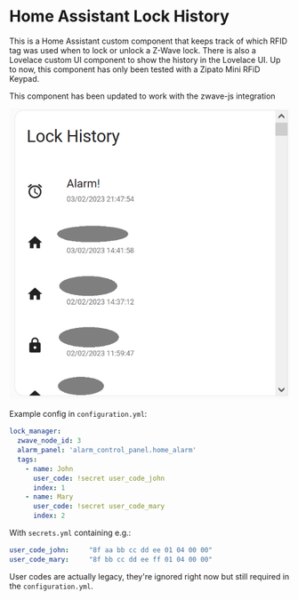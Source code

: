 # Home Assistant Lock History

This is a  Home Assistant custom component that keeps track of which RFID tag was used when to lock or unlock a Z-Wave lock. 
There is also a Lovelace custom UI component to show the history in the Lovelace UI.
Up to now, this component has only been tested with a Zipato Mini RFiD Keypad.

This component has been updated to work with the zwave-js integration

![Screenshot](screenshot.png) 

Example config in `configuration.yml`:

```yml
lock_manager:
  zwave_node_id: 3
  alarm_panel: 'alarm_control_panel.home_alarm'
  tags:
    - name: John
      user_code: !secret user_code_john
      index: 1
    - name: Mary
      user_code: !secret user_code_mary
      index: 2
```

With `secrets.yml` containing e.g.:

```yml
user_code_john:     "8f aa bb cc dd ee 01 04 00 00"
user_code_mary:     "8f bb cc dd ee ff 01 04 00 00"
```

User codes are actually legacy, they're ignored right now but still required in
the `configuration.yml`.
